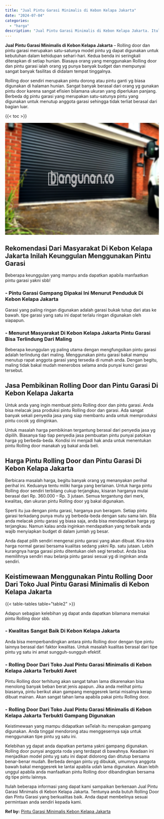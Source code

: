 ```yaml
---
title: "Jual Pintu Garasi Minimalis di Kebon Kelapa Jakarta"
date: "2024-07-04"
categories: 
  - "harga"
description: "Jual Pintu Garasi Minimalis di Kebon Kelapa Jakarta. Itulah beberapa informasi yang dapat kami sampaikan berkenaan Jual Pintu Garasi Minimalis di Kebon Kelap..."
---
```


**Jual Pintu Garasi Minimalis di Kebon Kelapa Jakarta** – Rolling door dan pintu garasi merupakan satu-satunya model pintu yg dapat digunakan untuk kebutuhan dalam kehidupan sehari-hari. Kedua benda ini seringkali diterapkan di setiap hunian. Biasaya orang yang menggunakan Rolling door dan pintu garasi ialah orang yg punya banyak budget dan mempunyai sangat banyak fasilitas di didalam tempat tinggalnya.

Rolling door sendiri merupakan pintu dorong atau pintu ganti yg biasa digunakan di halaman hunian. Sangat banyak berasal dari orang yg gunakan pintu door karena sangat efisien bilamana ukuran yang diperlukan panjang. Berbeda dg pintu garasi yang merupakan satu-satunya pintu yang digunakan untuk menutup anggota garasi sehingga tidak terliat berasal dari bagian luar.

{{< toc >}}

![Jual Pintu Garasi Minimalis di Kebon Kelapa Jakarta](/images/pintu-garasi-29.png)

## Rekomendasi Dari Masyarakat Di Kebon Kelapa Jakarta Inilah Keunggulan Menggunakan Pintu Garasi

Beberapa keunggulan yang mampu anda dapatkan apabila manfaatkan pintu garasi yakni sbb!

### \- Pintu Garasi Gampang Dipakai Ini Menurut Penduduk Di Kebon Kelapa Jakarta

Garasi yang paling ringan digunakan adalah garasi bukak tutup dari atas ke bawah. tipe garasi yang satu ini dapat terlalu ringan digunakan oleh siapapun.

### \- Menurut Masyarakat Di Kebon Kelapa Jakarta Pintu Garasi Bisa Terlindung Dari Maling

Beberapa keunggulan yg paling utama dengan mengfungsikan pintu garasi adalah terlindung dari maling. Menggunakan pintu garasi bakal mampu menutup rapat anggota garasi yang tersedia di rumah anda. Dengan begitu, maling tidak bakal mudah menerobos selama anda punyai kunci garasi tersebut.

## Jasa Pembikinan Rolling Door dan Pintu Garasi Di Kebon Kelapa Jakarta

Untuk anda yang ingin membuat pintu Rolling door dan pintu garasi. Anda bisa melacak jasa produksi pintu Rolling door dan garasi. Ada sangat banyak sekali penyedia jasa yang siap membantu anda untuk memproduksi pintu cocok yg diinginkan.

Untuk masalah harga pembikinan tergantung berasal dari penyedia jasa yg dipilih. Biasanya tiap tiap penyedia jasa pembuatan pintu punyai patokan harga yg berbeda-beda. Kondisi ini menjadi hak anda untuk menentukan pintu Rolling door manakah yg bakal anda beli.

## Harga Pintu Rolling Door dan Pintu Garasi Di Kebon Kelapa Jakarta

Berbicara masalah harga, begitu banyak orang yg menanyakan perihal perihal ini. Keduanya tentu miliki harga yang berlainan. Untuk harga pintu Rolling door sendiri terbilang cukup terjangkau, kisaran harganya mulai berasal dari Rp. 360.000 – Rp. 3 jutaan. Semua tergantung dari merk, kwalitas, dan ukuran pintu Rolling door yg bakal digunakan.

Sperti itu jua dengan pintu garasi, harganya pun beragam. Setiap pintu garasi terkadang punya mutu yg berbeda-beda dengan satu sama lain. Bila anda melacak pintu garasi yg biasa saja, anda bisa mendapatkan harga yg terjangkau. Namun kalau anda inginkan mendapatkan yang terbaik anda wajib menyiapkan budget di dalam jumlah yg besar.

Anda dapat pilih sendiri mengenai pintu garasi yang akan dibuat. Kira-kira harga normal garasi bersama kualitas sedang yakni Rp. satu jutaan. Lebih kurangnya harga garasi pintu ditentukan oleh segi tersebut. Anda bisa memilihnya sendiri mau belanja pintu garasi sesuai yg di inginkan anda sendiri.

## Keistimewaan Menggunakan Pintu Rolling Door Dari Toko Jual Pintu Garasi Minimalis di Kebon Kelapa Jakarta

{{< table-tables table="table2" >}}

Adapun sebagian kelebihan yg dapat anda dapatkan bilamana memakai pintu Rolling door sbb.

### \- Kwalitas Sangat Baik Di Kebon Kelapa Jakarta

Anda bisa memperbandingkan antara pintu Rolling door dengan tipe pintu lainnya berasal dari faktor kwalitas. Untuk masalah kualitas berasal dari tipe pintu yg satu ini amat sungguh-sungguh efektif.

### \- Rolling Door Dari Toko Jual Pintu Garasi Minimalis di Kebon Kelapa Jakarta Terbukti Awet

Pintu Rolling door terhitung akan sangat tahan lama dikarenakan bisa menolong banyak beban berat jenis apapun. Jika anda melihat pintu biasanya, pintu berikut akan gampang menggesrek lantai misalnya kerap dibuat mainan. Akan sangat tahan lama apabila pakai pintu Rolling door.

### \- Rolling Door Dari Toko Jual Pintu Garasi Minimalis di Kebon Kelapa Jakarta Terbukti Gampang Digunakan

Keistimewaan yang mampu didapatkan seTelah itu merupakan gampang digunakan. Anda tinggal mendorong atau menggesernya saja untuk menggunakan tipe pintu yg satu ini.

Kelebihan yg dapat anda dapatkan pertama yakni gampang digunakan. Rolling door punyai anggota roda yang terdapat di bawahnya. Keadaan ini menjadikan model pintu yg satu ini dapat didorong dan ditutup bersama benar-benar mudah. Berbeda dengan pintu yg dibukak, umumnya anggota bawah bakal menggesrek ke lantai apabila udah lama digunakan. Akan lebih unggul apabila anda manfaatkan pintu Rolling door dibandingkan bersama dg tipe pintu lainnya.

Itulah beberapa informasi yang dapat kami sampaikan berkenaan Jual Pintu Garasi Minimalis di Kebon Kelapa Jakarta. Tentunya anda butuh Rolling Door dan Pintu Garasi yang berkualitas baik. Anda dapat membelinya sesuai permintaan anda sendiri kepada kami.

**Ref by:** [Pintu Garasi Minimalis Kebon Kelapa Jakarta](https://id.wikipedia.org/wiki/Pintu)
